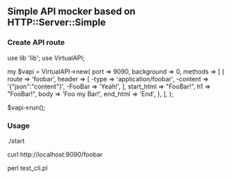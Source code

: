 ## Simple API mocker based on HTTP::Server::Simple

### Create API route

use lib 'lib';
use VirtualAPI;

my $vapi = VirtualAPI->new(
    port => 9090,
    background => 0,
    methods => [
        {
            route => 'foobar',
            header => [
                -type => 'application/foobar',
                -content => '{"json":"content"}',
                -FooBar => 'Yeah!',
            ],
            start_html => "FooBar!",
            h1 => "FooBar!",
            body => 'Foo my Bar!',
            end_html => 'End',
        },
    ],
);

$vapi->run();

### Usage

./start

curl http://localhost:9090/foobar

perl test_cli.pl